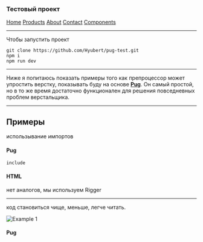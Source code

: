 ### Тестовый проект

[Home](https://hyubert.github.io/pug-test/build/home.html)
[Products](https://hyubert.github.io/pug-test/build/products.html)
[About](https://hyubert.github.io/pug-test/build/about.html)
[Contact](https://hyubert.github.io/pug-test/build/contact.html)
[Components](https://hyubert.github.io/pug-test/build/components.html)

***

Чтобы запустить проект

``` git clone https://github.com/Hyubert/pug-test.git ```  
``` npm i ```  
``` npm run dev ```

***

Ниже я попитаюсь показать примеры того как препроцессор может упростить верстку, показывать буду на основе [**Pug**](https://pugjs.org/api/getting-started.html). Он самый простой, но в то же время достаточно функционален для решения повседневных проблем верстальщика.

***

## Примеры

использывание импортов

#### Pug

``` include ```

#### HTML
нет аналогов, мы используем Rigger

***

код становиться чище, меньше, легче читать.

![Example 1](/images/example--1.png)

#### Pug
